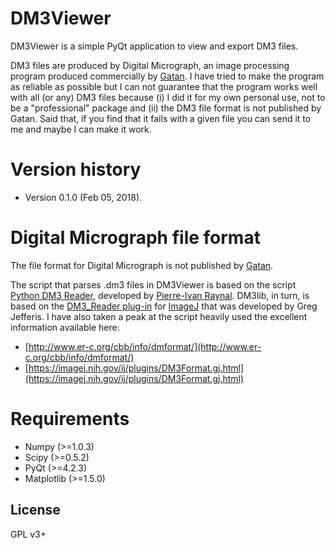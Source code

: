 DM3Viewer
=========

DM3Viewer is a simple PyQt application to view and export DM3 files.

DM3 files are produced by Digital Micrograph, an image processing program produced commercially by [Gatan](http://www.gatan.com/).
I have tried to make the program as reliable as possible but I can not guarantee that the program works well with all (or any)
DM3 files because (i) I did it for my own personal use, not to be a "professional" package and (ii) the DM3 file format is not
published by Gatan. Said that, if you find that it fails with a given file you can send it to me and maybe I can make it work.

Version history
===============

- Version 0.1.0 (Feb 05, 2018).

Digital Micrograph file format
==============================

The file format for Digital Micrograph is not published by [Gatan](http://www.gatan.com/).

The script that parses .dm3 files in DM3Viewer is based on the script [Python DM3 Reader](http://imagejdocu.tudor.lu/doku.php?id=plugin:utilities:python_dm3_reader:start),
developed by [Pierre-Ivan Raynal](http://microscopies.med.univ-tours.fr/). DM3lib, in turn, is based on the [DM3_Reader plug-in](https://imagej.nih.gov/ij/plugins/DM3_Reader.html)
for [ImageJ](https://imagej.nih.gov/ij/) that was developed by Greg Jefferis. I have also taken a peak at the script  heavily used the excellent information available here:
 - [http://www.er-c.org/cbb/info/dmformat/](http://www.er-c.org/cbb/info/dmformat/)
 - [https://imagej.nih.gov/ij/plugins/DM3Format.gj.html](https://imagej.nih.gov/ij/plugins/DM3Format.gj.html)

Requirements
============

 - Numpy (>=1.0.3)
 - Scipy (>=0.5.2)
 - PyQt (>=4.2.3)
 - Matplotlib (>=1.5.0)

License
-------

GPL v3+
